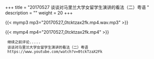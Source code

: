 +++
title = "20170527  谈谈对马里兰大学女留学生演讲的看法（二）粤语 "
description = ""
weight = 20
+++

{{< mymp3 mp3="20170527_0tcktzax2fk.mp4.wav.mp3" >}}

{{< mymp4 mp4="20170527_0tcktzax2fk.mp4" >}}

     继续之前评论..... 
     谈谈对马里兰大学女留学生演讲的看法（二）粤语 
     https://www.youtube.com/watch?v=0tckTzaX2Fk 
